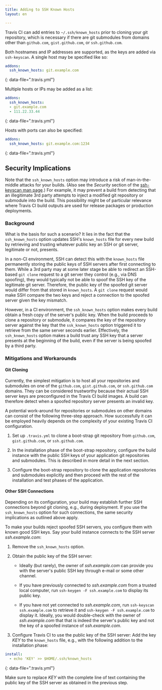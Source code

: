```yaml
---
title: Adding to SSH Known Hosts
layout: en

---
```


<div id="toc">
</div>

Travis CI can add entries to `~/.ssh/known_hosts` prior to cloning
your git repository, which is necessary if there are git submodules
from domains other than `github.com`, `gist.github.com`, or
`ssh.github.com`.

Both hostnames and IP addresses are supported, as the keys are
added via `ssh-keyscan`.  A single host may be specified like so:

```yaml
addons:
  ssh_known_hosts: git.example.com
```
{: data-file=".travis.yml"}

Multiple hosts or IPs may be added as a list:

```yaml
addons:
  ssh_known_hosts:
  - git.example.com
  - 111.22.33.44
```
{: data-file=".travis.yml"}

Hosts with ports can also be specified:

```yaml
addons:
  ssh_known_hosts: git.example.com:1234
```
{: data-file=".travis.yml"}

## Security Implications

Note that the `ssh_known_hosts` option may introduce a risk of man-in-the-middle attacks for your builds.
(Also see the _Security_ section of the [ssh-keyscan man page](https://linux.die.net/man/1/ssh-keyscan "man page for ssh-keyscan").)
For example, it may prevent a build from detecting that an illegitimate 3rd party attempts to inject a modified git repository or submodule into the build.
This possibility might be of particular relevance where Travis CI build outputs are used for release packages or production deployments.

### Background

What is the basis for such a scenario?
It lies in the fact that the `ssh_known_hosts` option updates SSH's `known_hosts` file for every new build by retrieving and trusting whatever public key an SSH or git server, legitimate or not, presents.

In a non-CI environment, SSH can detect this with the `known_hosts` file permanently storing the public keys of SSH servers after first connecting to them.
While a 3rd party may at some later stage be able to redirect an SSH-based `git clone` request to a git server they control (e.g., via DNS spoofing), they would typically not be able to spoof the SSH key of the legitimate git server.
Therefore, the public key of the spoofed git server would differ from that stored in `known_hosts`.
A `git clone` request would make SSH compare the two keys and reject a connection to the spoofed server given the key mismatch.

However, in a CI environment, the `ssh_known_hosts` option makes every build obtain a fresh copy of the server's public key.
When the build proceeds to clone a repository or submodule, it compares the key of the repository server against the key that the `ssk_known_hosts` option triggered it to retrieve from the same server seconds earlier.
Effectively, the `ssh_known_hosts` option makes a build trust any SSH key that a server presents at the beginning of the build, even if the server is being spoofed by a third party.

### Mitigations and Workarounds

#### Git Cloning

Currently, the simplest mitigation is to host all your repositories and submodules on one of the `github.com`, `gist.github.com`, or `ssh.github.com` domains.
They can be considered trustworthy because their actual SSH server keys are preconfigured in the Travis CI build images.
A build can therefore detect when a spoofed repository server presents an invalid key.

A potential work-around for repositories or submodules on other domains can consist of the following three-step approach.
How successfully it can be employed heavily depends on the complexity of your existing Travis CI configuration.

1. Set up `.travis.yml` to clone a boot-strap git repository from `github.com`, `gist.github.com`, or `ssh.github.com`.

2. In the installation phase of the boot-strap repository, configure the build instance with the public SSH keys of your application git repositories and submodules.
This is described in more detail in the next section.

3. Configure the boot-strap repository to clone the application repositories and submodules explicitly and then proceed with the rest of the installation and test phases of the application.

#### Other SSH Connections

Depending on its configuration, your build may establish further SSH connections beyond git cloning, e.g., during deployment.
If you use the `ssh_known_hosts` option for such connections, the same security implications as outlined above apply.

To make your builds reject spoofed SSH servers, you configure them with known good SSH keys.
Say your build instance connects to the SSH server *ssh.example.com*:

1. Remove the `ssh_known_hosts` option.

2. Obtain the public key of the SSH server:

    - Ideally (but rarely), the owner of *ssh.example.com* can provide you with the server's public SSH key through e-mail or some other channel.

    - If you have previously connected to *ssh.example.com* from a trusted local computer, run `ssh-keygen -F ssh.example.com` to display its public key.

    - If you have not yet connected to *ssh.example.com*, run `ssh-keyscan ssh.example.com` to retrieve it and `ssh-keygen -F ssh.example.com` to display it.
    Ideally, you would double-check with the owner of *ssh.example.com* that that is indeed the server's public key and not the key of a spoofed instance of *ssh.example.com*.

3. Configure Travis CI to use the public key of the SSH server:
Add the key *KEY* to the `known_hosts` file, e.g., with the following addition to the installation phase:

```yaml
install:
  - echo 'KEY' >> $HOME/.ssh/known_hosts
```
{: data-file=".travis.yml"}

Make sure to replace *KEY* with the complete line of text containing the public key of the SSH server as obtained in the previous step.
